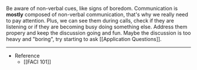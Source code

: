 Be aware of non-verbal cues, like signs of boredom. Communication is **mostly** composed of non-verbal communication, that's why we really need to pay attention. Plus, we can see them during calls, check if they are listening or if they are becoming busy doing something else.  Address them propery and keep the discussion going and fun. Maybe the discussion is too heavy and "boring", try starting to ask [[Application Questions]].

---

- Reference
	- [[FACI 101]]

